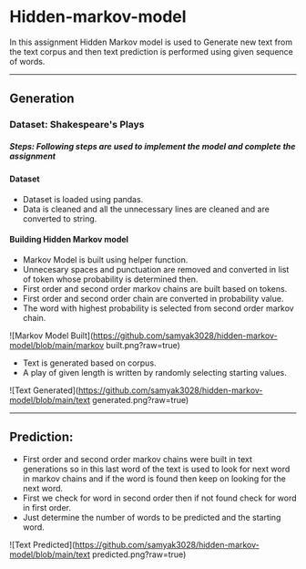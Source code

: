 # Hidden-markov-model
In this assignment Hidden Markov model is used to Generate new text from the text corpus and then text prediction is performed using given sequence of words.

___
## Generation


### Dataset: Shakespeare's Plays

##### Steps: Following steps are used to implement the model and complete the assignment

#### Dataset
* Dataset is loaded using pandas.
* Data is cleaned and all the unnecessary lines are cleaned and are converted to string.
#### Building Hidden Markov model
* Markov Model is built using helper function.
* Unnecesary spaces and punctuation are removed and  converted in list of token whose probability is determined then.
* First order and second order markov chains are built based on tokens.
* First order and second order chain are converted in probability value.
* The word with highest probability is selected from second order markov chain.

![Markov Model Built](https://github.com/samyak3028/hidden-markov-model/blob/main/markov built.png?raw=true)

* Text is generated based on corpus.
* A play of given length is written by randomly selecting starting values.

![Text Generated](https://github.com/samyak3028/hidden-markov-model/blob/main/text generated.png?raw=true)


___

## Prediction:
* First order and second order markov chains were built in text generations so in this last word of the text is used to look for next word in markov chains and if the word is found then keep on looking for the next word.
* First we check for word in second order then if not found check for word in first order.
* Just determine the number of words to be predicted and the starting word.

![Text Predicted](https://github.com/samyak3028/hidden-markov-model/blob/main/text predicted.png?raw=true)

